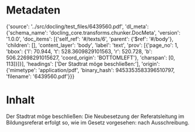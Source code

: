 # Metadaten
{'source': '../src/docling/test_files/6439560.pdf', 'dl_meta': {'schema_name': 'docling_core.transforms.chunker.DocMeta', 'version': '1.0.0', 'doc_items': [{'self_ref': '#/texts/6', 'parent': {'$ref': '#/body'}, 'children': [], 'content_layer': 'body', 'label': 'text', 'prov': [{'page_no': 1, 'bbox': {'l': 70.944, 't': 528.3609829101563, 'r': 520.728, 'b': 506.22698291015627, 'coord_origin': 'BOTTOMLEFT'}, 'charspan': [0, 113]}]}], 'headings': ['Der Stadtrat möge beschließen:'], 'origin': {'mimetype': 'application/pdf', 'binary_hash': 9453353583396510797, 'filename': '6439560.pdf'}}}

# Inhalt
Der Stadtrat möge beschließen:
Die Neubesetzung der Referatsleitung im Bildungsreferat erfolgt so, wie im Gesetz vorgesehen: nach Ausschreibung.